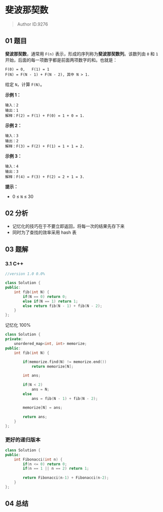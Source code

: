 # 斐波那契数
> Author ID.9276

## 01 题目

**斐波那契数**，通常用 `F(n)` 表示，形成的序列称为**斐波那契数列**。该数列由 `0` 和 `1` 开始，后面的每一项数字都是前面两项数字的和。也就是：

```
F(0) = 0,   F(1) = 1
F(N) = F(N - 1) + F(N - 2), 其中 N > 1.
```

给定 `N`，计算 `F(N)`。

 

**示例 1：**

```
输入：2
输出：1
解释：F(2) = F(1) + F(0) = 1 + 0 = 1.
```

**示例 2：**

```
输入：3
输出：2
解释：F(3) = F(2) + F(1) = 1 + 1 = 2.
```

**示例 3：**

```
输入：4
输出：3
解释：F(4) = F(3) + F(2) = 2 + 1 = 3.
```

 

**提示：**

- 0 ≤ `N` ≤ 30

## 02 分析

- 记忆化的技巧在于不要立即返回，将每一次的结果先存下来
- 同时为了查找的效率采用 hash 表

## 03 题解

### 3.1 C++

```c++
//version 1.0 0.0%

class Solution {
public:
    int fib(int N) {
        if(N == 0) return 0;
        else if(N == 1) return 1;
        else return fib(N - 1) + fib(N - 2);
    }
};
```

记忆化 100%

```c++
class Solution {
private:
    unordered_map<int, int> memorize;
public:
    int fib(int N) {
        
        if(memorize.find(N) != memorize.end())
            return memorize[N];

        int ans;
        
        if(N < 2)
            ans = N;
        else
            ans = fib(N - 1) + fib(N - 2);
        
        memorize[N] = ans;
        
        return ans;
    }
};
```

### 更好的递归版本

```c++
class Solution {
public:
    int Fibonacci(int n) {
        if(n <= 0) return 0;
        if(n == 1 || n == 2) return 1;
        
        return Fibonacci(n-1) + Fibonacci(n-2);
    }
};
```



## 04 总结

